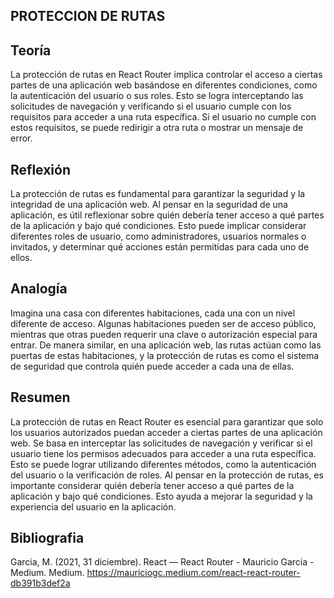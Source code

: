 ## PROTECCION DE RUTAS

## Teoría
La protección de rutas en React Router implica controlar el acceso a ciertas partes de una aplicación web basándose en diferentes condiciones, como la autenticación del usuario o sus roles. Esto se logra interceptando las solicitudes de navegación y verificando si el usuario cumple con los requisitos para acceder a una ruta específica. Si el usuario no cumple con estos requisitos, se puede redirigir a otra ruta o mostrar un mensaje de error.

## Reflexión
La protección de rutas es fundamental para garantizar la seguridad y la integridad de una aplicación web. Al pensar en la seguridad de una aplicación, es útil reflexionar sobre quién debería tener acceso a qué partes de la aplicación y bajo qué condiciones. Esto puede implicar considerar diferentes roles de usuario, como administradores, usuarios normales o invitados, y determinar qué acciones están permitidas para cada uno de ellos.

## Analogía
Imagina una casa con diferentes habitaciones, cada una con un nivel diferente de acceso. Algunas habitaciones pueden ser de acceso público, mientras que otras pueden requerir una clave o autorización especial para entrar. De manera similar, en una aplicación web, las rutas actúan como las puertas de estas habitaciones, y la protección de rutas es como el sistema de seguridad que controla quién puede acceder a cada una de ellas.

## Resumen
La protección de rutas en React Router es esencial para garantizar que solo los usuarios autorizados puedan acceder a ciertas partes de una aplicación web. Se basa en interceptar las solicitudes de navegación y verificar si el usuario tiene los permisos adecuados para acceder a una ruta específica. Esto se puede lograr utilizando diferentes métodos, como la autenticación del usuario o la verificación de roles. Al pensar en la protección de rutas, es importante considerar quién debería tener acceso a qué partes de la aplicación y bajo qué condiciones. Esto ayuda a mejorar la seguridad y la experiencia del usuario en la aplicación.

## Bibliografia
Garcia, M. (2021, 31 diciembre). React — React Router - Mauricio Garcia - Medium. Medium. https://mauriciogc.medium.com/react-react-router-db391b3def2a
